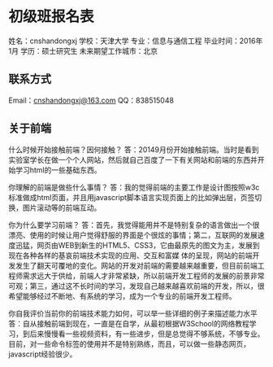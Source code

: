 # 初级班报名表


姓名：cnshandongxj
学校：天津大学
专业：信息与通信工程
毕业时间：2016年1月
学历：硕士研究生
未来期望工作城市：北京

## 联系方式

Email：cnshandongxj@163.com
QQ：838515048

## 关于前端

什么时候开始接触前端？因何接触？
答：20149月份开始接触前端。当时是看到实验室学长在做一个个人网站，然后就自己百度了一下有关网站和前端的东西并开始学习html的一些基础东西。

你理解的前端是做些什么事情？
答：我的觉得前端的主要工作是设计图按照w3c标准做成html页面，并且用javascript脚本语言实现页面上的比如弹出层，页签切换，图片滚动等的前端互动。 

你为什么要学习前端？
答：首先，我觉得能用并不是特别复杂的语言做出一个很漂亮、使用的时候让用户觉得舒服的界面是个很炫的事情；第二，互联网的发展速度迅猛，网页由WEB到新生的HTML5、CSS3，它由最原先的图文为主，发展到现在各种各样的基哀前端技术实现的应用、交互和富媒 体的呈现，网站的前端开发发生了翻天可覆地的变化。网站的开发对前端的需要越来越重要，但目前前端工程师需求远大于供给，前端人才非常紧缺，所以前端开发工程师的发展的前景非常可观；第三，通过这不长时间的学习，发现自己越来越喜欢前端的开发，所以，很希望能够经过不断地、有系统的学习，成为一个专业的前端开发工程师。

你自我评价当前你的前端技术能力如何，可以举一些详细的例子来描述能力水平
答：自从接触前端到现在，一直是在自学，从最初根据W3School的网络教程学习，到后来慢慢看一些视频资料，有一些进步，但是总觉得不够系统，不够专业。目前，对一些命令标签的使用并不是特别熟练，而且，可以做一些静态网页，javascript经验很少。
